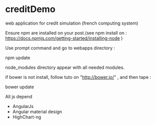 # creditDemo
web application for credit simulation (french computing system)

Ensure npm are installed on your post.(see npm install on : https://docs.npmjs.com/getting-started/installing-node )

Use prompt command and go to webapps directory :

 npm update

node_modules directory appear with all needed modules.

if bower is not install, follow tuto on "http://bower.io/" , and then tape :

 bower update

All js depend



- AngularJs 
- Angular material design
- HighChart-ng
